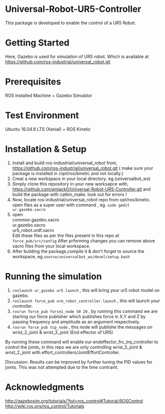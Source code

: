 # Universal-Robot-UR5-Controller
This package is developed to enable the control of a UR5 Robot.
# Getting Started
Here, Gazebo is used for simulation of UR5 robot. Which is available at https://github.com/ros-industrial/universal_robot.git
# Prerequisites
ROS installed Machine + Gazebo Simulator
# Test Environment
Ubuntu 16.04.6 LTS (Xenial) + ROS Kinetic

# Installation & Setup
1. Install and build  ros-industrial/universal_robot from, https://github.com/ros-industrial/universal_robot.git ( make sure your package is installed in /opt/ros/kinetic and not locally.)
2. Creat a new workspace in your local directory. eg.(universalbot_ws)
3. Simply clone this repository in your new worksapce with, https://github.com/amjack0/Universal-Robot-UR5-Controller.git and build the package with catkin_make. look out for errors !
4. Now, locate ros-industrial/universal_robot repo from opt/ros/kinetic. open files as a super user with command , eg. ``` sudo gedit ur.gazebo.xacro ```
5. open\
   common.gazebo.xacro\
   ur.gazebo.xacro\
   ur5_robot.urdf.xacro\
   Edit these files as per the files present in this repo at ```force_pub/src/config```
   After prforming changes you can remove above xacro files from your local workspace.
6. After building the package,compile it & don't forget to source the workspace, eg.```source/universalbot_ws/devel/setup.bash```

# Running the simulation
1. ```roslaunch ur_gazebo ur5.launch``` , this will bring your ur5 robot model on gazebo.
2. ```roslaunch force_pub urm_robot_controller.launch``` , this will launch your controller.
3. ```rosrun force_pub force1_node 50 20``` , by running this command we are starting our force publisher which publishes force in X,Y and Z by passing frequency and amplitude as an argument respectively.
4. ```rosrun force_pub tcp_node``` , this node will publishe the messages on wrist_2_joint & wrist_3_joint (End effector of UR5)

By running these command will enable our endeffector_frc_trq_controller to control the joints, in this repo we are only controlling wrist_3_joint & wrist_2_joint with effort_controllers/JointEffortController. 

Discussion: Results can be improved by further tuning the PID values for joints. This was not attempted due to the time contraint.

# Acknowledgments
http://gazebosim.org/tutorials/?tut=ros_control#Tutorial:ROSControl \
http://wiki.ros.org/ros_control/Tutorials
